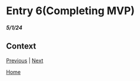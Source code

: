 # Entry 6(Completing MVP)
##### 5/1/24
## Context

[Previous](entry05.md) | [Next](entry07.md)

[Home](../README.md)
